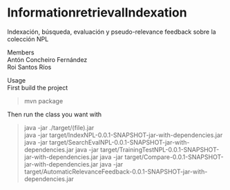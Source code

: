 # InformationretrievalIndexation
Indexación, búsqueda, evaluación y pseudo-relevance feedback sobre la colección NPL

Members\
Antón Concheiro Fernández\
Roi Santos Ríos

Usage\
First build the project
> mvn package

Then run the class you want with
> java -jar ./target/(file).jar\
> java -jar target/IndexNPL-0.0.1-SNAPSHOT-jar-with-dependencies.jar
> java -jar target/SearchEvalNPL-0.0.1-SNAPSHOT-jar-with-dependencies.jar 
> java -jar target/TrainingTestNPL-0.0.1-SNAPSHOT-jar-with-dependencies.jar
> java -jar target/Compare-0.0.1-SNAPSHOT-jar-with-dependencies.jar 
> java -jar target/AutomaticRelevanceFeedback-0.0.1-SNAPSHOT-jar-with-dependencies.jar